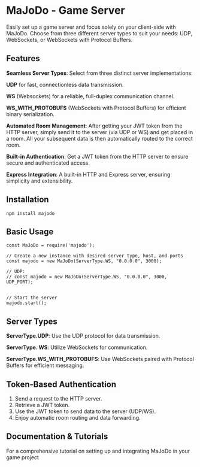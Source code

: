 
# MaJoDo - Game Server

Easily set up a game server and focus solely on your client-side with MaJoDo. Choose from three different server types to suit your needs: UDP, WebSockets, or WebSockets with Protocol Buffers.


## Features

**Seamless Server Types**: Select from three distinct server implementations:
  
**UDP** for fast, connectionless data transmission.

**WS** (Websockets) for a reliable, full-duplex communication channel.

**WS_WITH_PROTOBUFS** (WebSockets with Protocol Buffers) for efficient binary serialization.

**Automated Room Management**: After getting your JWT token from the HTTP server, simply send it to the server (via UDP or WS) and get placed in a room. All your subsequent data is then automatically routed to the correct room.

  

**Built-in Authentication**: Get a JWT token from the HTTP server to ensure secure and authenticated access.

  

**Express Integration**: A built-in HTTP and Express server, ensuring simplicity and extensibility.

  

## Installation

    npm install majodo

  

## Basic Usage
    const MaJoDo = require('majodo');

    // Create a new instance with desired server type, host, and ports
    const majodo = new MaJoDo(ServerType.WS, "0.0.0.0", 3000);

    // UDP: 
    // const majodo = new MaJoDo(ServerType.WS, "0.0.0.0", 3000, UDP_PORT);

    
    // Start the server
    majodo.start();

  

## Server Types

**ServerType.UDP**: Use the UDP protocol for data transmission.

**ServerType. WS**: Utilize WebSockets for communication.

**ServerType.WS_WITH_PROTOBUFS**: Use WebSockets paired with Protocol Buffers for efficient messaging.

  

## Token-Based Authentication

 1. Send a request to the HTTP server.
 2. Retrieve a JWT token.
 3. Use the JWT token to send data to the server (UDP/WS).
 4. Enjoy automatic room routing and data forwarding.

  
## Documentation & Tutorials

For a comprehensive tutorial on setting up and integrating MaJoDo in your game project
